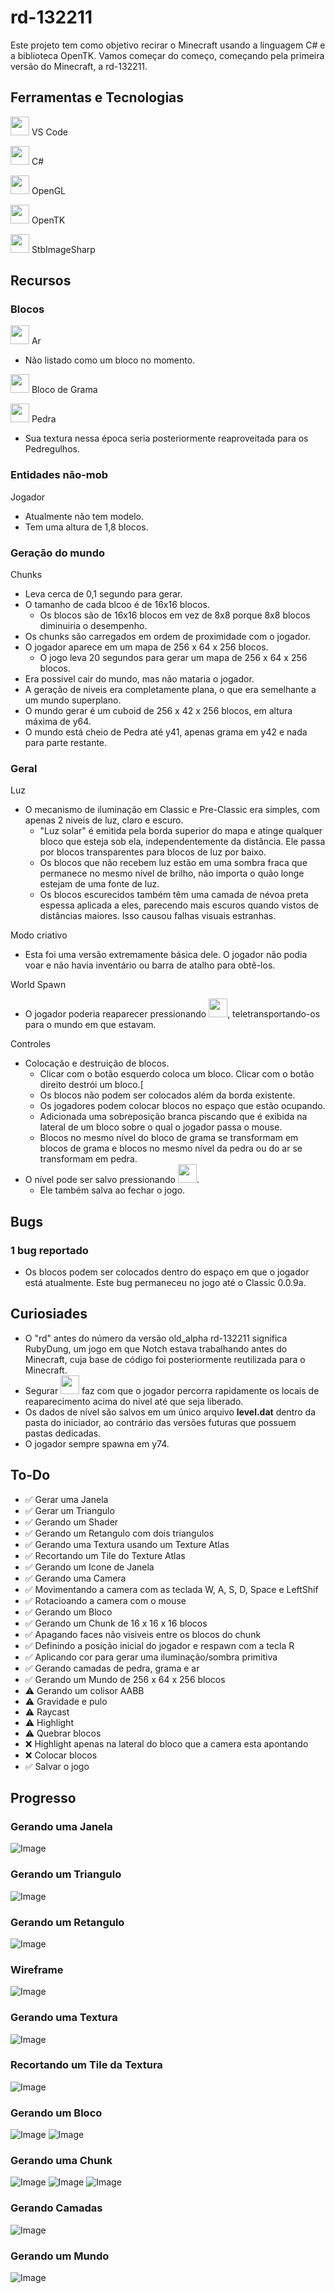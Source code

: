 # rd-132211
 
Este projeto tem como objetivo recirar o Minecraft usando a linguagem C# e a biblioteca OpenTK.
Vamos começar do começo, começando pela primeira versão do Minecraft, a rd-132211.

## Ferramentas e Tecnologias
<code><img height="30" src="https://cdn.jsdelivr.net/gh/devicons/devicon@latest/icons/vscode/vscode-original.svg" /></code> VS Code

<code><img height="30" src="https://cdn.jsdelivr.net/gh/devicons/devicon@latest/icons/csharp/csharp-original.svg" /></code> C#

<code><img height="30" src="https://cdn.jsdelivr.net/gh/devicons/devicon@latest/icons/opengl/opengl-original.svg" /></code> OpenGL

<code><img height="30" src="https://avatars.githubusercontent.com/u/5914736?s=280&v=4" /></code> OpenTK

<code><img height="30" src="https://cdn.jsdelivr.net/gh/devicons/devicon@latest/icons/nuget/nuget-original.svg" /></code> StbImageSharp

## Recursos
### Blocos
<code><img height="30" src="https://github.com/user-attachments/assets/d614ae6c-69ef-41cd-af2e-4e4addff1e2e" /></code> Ar
- Não listado como um bloco no momento.

<code><img height="30" src="https://github.com/user-attachments/assets/23c120f7-7c37-4ff8-b1d6-e8d382cc78ce" /></code> Bloco de Grama

<code><img height="30" src="https://github.com/user-attachments/assets/ea7acd46-3658-4a10-a112-2886606729d1" /></code> Pedra
- Sua textura nessa época seria posteriormente reaproveitada para os Pedregulhos.

### Entidades não-mob
Jogador
- Atualmente não tem modelo.
- Tem uma altura de 1,8 blocos.

### Geração do mundo
Chunks
- Leva cerca de 0,1 segundo para gerar.
- O tamanho de cada blcoo é de 16x16 blocos.
  - Os blocos são de 16x16 blocos em vez de 8x8 porque 8x8 blocos diminuiria o desempenho.
- Os chunks são carregados em ordem de proximidade com o jogador.
- O jogador aparece em um mapa de 256 x 64 x 256 blocos.
  - O jogo leva 20 segundos para gerar um mapa de 256 x 64 x 256 blocos.
- Era possivel cair do mundo, mas não mataria o jogador.
- A geração de niveis era completamente plana, o que era semelhante a um mundo superplano.
- O mundo gerar é um cuboid de 256 x 42 x 256 blocos, em altura máxima de y64.
- O mundo está cheio de Pedra até y41, apenas grama em y42 e nada para parte restante.

### Geral
Luz
- O mecanismo de iluminação em Classic e Pre-Classic era simples, com apenas 2 niveis de luz, claro e escuro.
  - "Luz solar" é emitida pela borda superior do mapa e atinge qualquer bloco que esteja sob ela, independentemente da distância. Ele passa por blocos transparentes para blocos de luz por baixo.
  - Os blocos que não recebem luz estão em uma sombra fraca que permanece no mesmo nível de brilho, não importa o quão longe estejam de uma fonte de luz.
  - Os blocos escurecidos também têm uma camada de névoa preta espessa aplicada a eles, parecendo mais escuros quando vistos de distâncias maiores. Isso causou falhas visuais estranhas.

Modo criativo
- Esta foi uma versão extremamente básica dele. O jogador não podia voar e não havia inventário ou barra de atalho para obtê-los.

World Spawn
- O jogador poderia reaparecer pressionando <code><img height="30" src="https://github.com/user-attachments/assets/e49e3d70-d887-45ef-856c-13bc9d837166" /></code>, teletransportando-os para o mundo em que estavam.

Controles
- Colocação e destruição de blocos.
  - Clicar com o botão esquerdo coloca um bloco. Clicar com o botão direito destrói um bloco.[
  - Os blocos não podem ser colocados além da borda existente.
  - Os jogadores podem colocar blocos no espaço que estão ocupando.
  - Adicionada uma sobreposição branca piscando que é exibida na lateral de um bloco sobre o qual o jogador passa o mouse.
  - Blocos no mesmo nível do bloco de grama se transformam em blocos de grama e blocos no mesmo nível da pedra ou do ar se transformam em pedra.
- O nível pode ser salvo pressionando <code><img height="30" src="https://github.com/user-attachments/assets/c41f8725-0ef0-4386-8dfc-e9e968d18ac8" /></code>.
  - Ele também salva ao fechar o jogo.

## Bugs
### 1 bug reportado
- Os blocos podem ser colocados dentro do espaço em que o jogador está atualmente. Este bug permaneceu no jogo até o Classic 0.0.9a.

## Curiosiades
- O "rd" antes do número da versão old_alpha rd-132211 significa RubyDung, um jogo em que Notch estava trabalhando antes do Minecraft, cuja base de código foi posteriormente reutilizada para o Minecraft.
- Segurar <code><img height="30" src="https://github.com/user-attachments/assets/e49e3d70-d887-45ef-856c-13bc9d837166" /></code> faz com que o jogador percorra rapidamente os locais de reaparecimento acima do nível até que seja liberado.
- Os dados de nível são salvos em um único arquivo **level.dat** dentro da pasta do iniciador, ao contrário das versões futuras que possuem pastas dedicadas.
- O jogador sempre spawna em y74.

## To-Do
- ✅ Gerar uma Janela
- ✅ Gerar um Triangulo
- ✅ Gerando um Shader
- ✅ Gerando um Retangulo com dois triangulos
- ✅ Gerando uma Textura usando um Texture Atlas
- ✅ Recortando um Tile do Texture Atlas
- ✅ Gerando um Icone de Janela
- ✅ Gerando uma Camera
- ✅ Movimentando a camera com as teclada W, A, S, D, Space e LeftShif
- ✅ Rotacioando a camera com o mouse
- ✅ Gerando um Bloco
- ✅ Gerando um Chunk de 16 x 16 x 16 blocos
- ✅ Apagando faces não visiveis entre os blocos do chunk
- ✅ Definindo a posição inicial do jogador e respawn com a tecla R
- ✅ Aplicando cor para gerar uma iluminação/sombra primitiva
- ✅ Gerando camadas de pedra, grama e ar
- ✅ Gerando um Mundo de 256 x 64 x 256 blocos
- ⚠ Gerando um colisor AABB
- ⚠ Gravidade e pulo
- ⚠ Raycast
- ⚠ Highlight
- ⚠ Quebrar blocos
- ❌ Highlight apenas na lateral do bloco que a camera esta apontando
- ❌ Colocar blocos
- ✅ Salvar o jogo

## Progresso
### Gerando uma Janela
![Image](https://github.com/user-attachments/assets/7966c19c-859a-4bce-8f00-e0bf1c0dbe00)

### Gerando um Triangulo
![Image](https://github.com/user-attachments/assets/25c2726f-58b1-4294-a6d2-9634456b92aa)

### Gerando um Retangulo
![Image](https://github.com/user-attachments/assets/291910d8-603b-4fd0-895f-f97ef3c7c428)

### Wireframe
![Image](https://github.com/user-attachments/assets/b2a633a6-334c-411b-ab54-565fab955978)

### Gerando uma Textura
![Image](https://github.com/user-attachments/assets/15e6549f-d3c0-481d-a1e1-9ff0a81047e7)

### Recortando um Tile da Textura
![Image](https://github.com/user-attachments/assets/116071de-dba1-4158-b410-80905653f143)

### Gerando um Bloco
![Image](https://github.com/user-attachments/assets/ec0bbdd3-8940-432f-b8b7-d9676fdf3c65)
![Image](https://github.com/user-attachments/assets/90100421-fd1d-4d8d-a4e4-12e5b259a846)

### Gerando uma Chunk
![Image](https://github.com/user-attachments/assets/1177d147-6aa7-491a-93ac-f25c1edf9fa7)
![Image](https://github.com/user-attachments/assets/b46e172d-f2ae-48bb-b339-3d41d6cb6d0d)
![Image](https://github.com/user-attachments/assets/f4d19992-60ff-4b56-b4b3-df31852fb696)

### Gerando Camadas
![Image](https://github.com/user-attachments/assets/b077e98c-ebbc-4191-93ea-2ab3ce3ca331)

### Gerando um Mundo
![Image](https://github.com/user-attachments/assets/6088ae86-0d36-44f9-b07d-00e1b9570e8c)

